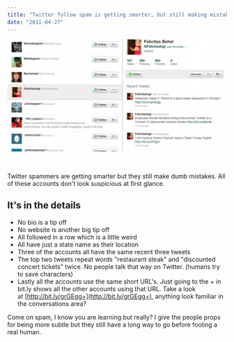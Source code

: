 ```yaml
---
title: "Twitter follow spam is getting smarter, but still making mistakes"
date: "2011-04-27"
---
```


[![](/images/spam-tweets-1024x525.jpg "spam-tweets")](http://nickdenardis.com/wp-content/uploads/2011/04/spam-tweets.jpg)

 

Twitter spammers are getting smarter but they still make dumb mistakes. All of these accounts don't look suspicious at first glance.

## It's in the details

- No bio is a tip off
- No website is another big tip off
- All followed in a row which is a little weird
- All have just a state name as their location
- Three of the accounts all have the same recent three tweets
- The top two tweets repeat words "restaurant steak" and "discounted concert tickets" twice. No people talk that way on Twitter. (humans try to save characters)
- Lastly all the accounts use the same short URL's. Just going to the + in bit.ly shows all the other accounts using that URL. Take a look at [http://bit.ly/grGEgg+](http://bit.ly/grGEgg+), anything look familiar in the conversations area?

Come on spam, I know you are learning but really? I give the people props for being more subtle but they still have a long way to go before fooling a real human.
